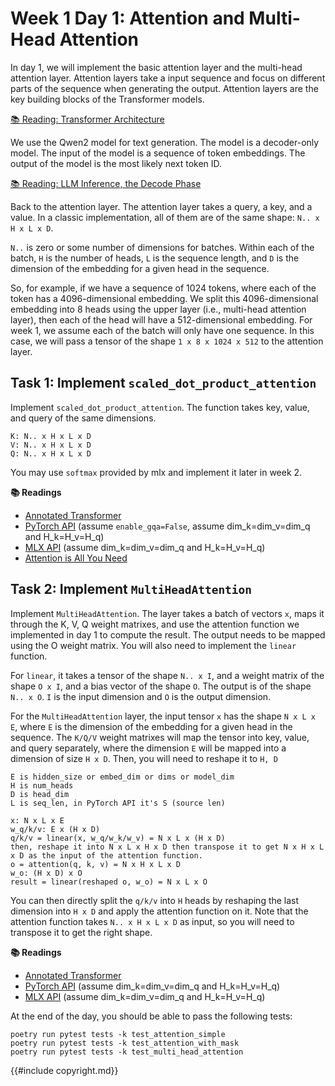 # Week 1 Day 1: Attention and Multi-Head Attention

In day 1, we will implement the basic attention layer and the multi-head attention layer. Attention layers take a input
sequence and focus on different parts of the sequence when generating the output. Attention layers are the key building
blocks of the Transformer models.

[📚 Reading: Transformer Architecture](https://huggingface.co/learn/llm-course/chapter1/6)

We use the Qwen2 model for text generation. The model is a decoder-only model. The input of the model is a sequence of
token embeddings. The output of the model is the most likely next token ID.

[📚 Reading: LLM Inference, the Decode Phase](https://huggingface.co/learn/llm-course/chapter1/8)

Back to the attention layer. The attention layer takes a query, a key, and a value. In a classic implementation, all
of them are of the same shape: `N.. x H x L x D`.

`N..` is zero or some number of dimensions for batches. Within each of the batch, `H` is the number of heads, `L` is the
sequence length, and `D` is the dimension of the embedding for a given head in the sequence.

So, for example, if we have a sequence of 1024 tokens, where each of the token has a 4096-dimensional embedding. We split
this 4096-dimensional embedding into 8 heads using the upper layer (i.e., multi-head attention layer), then each of the head
will have a 512-dimensional embedding. For week 1, we assume each of the batch will only have one sequence. In this case,
we will pass a tensor of the shape `1 x 8 x 1024 x 512` to the attention layer.

## Task 1: Implement `scaled_dot_product_attention`

Implement `scaled_dot_product_attention`. The function takes key, value, and query of the same dimensions.

```
K: N.. x H x L x D
V: N.. x H x L x D
Q: N.. x H x L x D
```

You may use `softmax` provided by mlx and implement it later in week 2.

**📚 Readings**

* [Annotated Transformer](https://nlp.seas.harvard.edu/annotated-transformer/)
* [PyTorch API](https://pytorch.org/docs/stable/generated/torch.nn.functional.scaled_dot_product_attention.html) (assume `enable_gqa=False`, assume dim_k=dim_v=dim_q and H_k=H_v=H_q)
* [MLX API](https://ml-explore.github.io/mlx/build/html/python/_autosummary/mlx.core.fast.scaled_dot_product_attention.html) (assume dim_k=dim_v=dim_q and H_k=H_v=H_q)
* [Attention is All You Need](https://arxiv.org/abs/1706.03762)

## Task 2: Implement `MultiHeadAttention`

Implement `MultiHeadAttention`. The layer takes a batch of vectors `x`, maps it through the K, V, Q weight matrixes, and
use the attention function we implemented in day 1 to compute the result. The output needs to be mapped using the O
weight matrix. You will also need to implement the `linear` function.

For `linear`, it takes a tensor of the shape `N.. x I`, and a weight matrix of the shape `O x I`, and a bias vector of
the shape `O`. The output is of the shape `N.. x O`. `I` is the input dimension and `O` is the output dimension.

For the `MultiHeadAttention` layer, the input tensor `x` has the shape `N x L x E`, where `E` is the dimension of the
embedding for a given head in the sequence. The `K/Q/V` weight matrixes will map the tensor into key, value, and query
separately, where the dimension `E` will be mapped into a dimension of size `H x D`. Then, you will need to reshape it
to `H, D`

```
E is hidden_size or embed_dim or dims or model_dim
H is num_heads
D is head_dim
L is seq_len, in PyTorch API it's S (source len)

x: N x L x E
w_q/k/v: E x (H x D)
q/k/v = linear(x, w_q/w_k/w_v) = N x L x (H x D)
then, reshape it into N x L x H x D then transpose it to get N x H x L x D as the input of the attention function.
o = attention(q, k, v) = N x H x L x D
w_o: (H x D) x O
result = linear(reshaped o, w_o) = N x L x O
```

You can then directly split the `q/k/v` into `H` heads by reshaping the last dimension into `H x D` and apply the
attention function on it. Note that the attention function takes `N.. x H x L x D` as input, so you will need to
transpose it to get the right shape.

**📚 Readings**

* [Annotated Transformer](https://nlp.seas.harvard.edu/annotated-transformer/)
* [PyTorch API](https://pytorch.org/docs/stable/generated/torch.nn.MultiheadAttention.html) (assume dim_k=dim_v=dim_q and H_k=H_v=H_q)
* [MLX API](https://ml-explore.github.io/mlx/build/html/python/nn/_autosummary/mlx.nn.MultiHeadAttention.html) (assume dim_k=dim_v=dim_q and H_k=H_v=H_q)

At the end of the day, you should be able to pass the following tests:

```
poetry run pytest tests -k test_attention_simple
poetry run pytest tests -k test_attention_with_mask
poetry run pytest tests -k test_multi_head_attention
```

{{#include copyright.md}}
